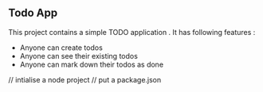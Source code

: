 ## Todo App
This project contains a simple TODO application .
It has following features :

- Anyone can create todos
- Anyone can see their existing todos
- Anyone can mark down their todos as done

// intialise a node project
// put a package.json